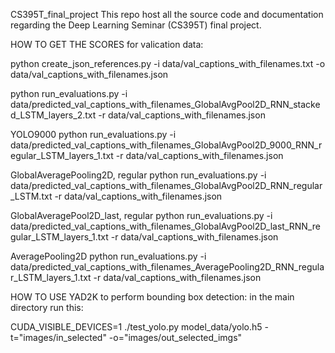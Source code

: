 CS395T_final_project
This repo host all the source code and documentation regarding the Deep Learning Seminar (CS395T) final project.


HOW TO GET THE SCORES for valication data:

python create_json_references.py -i data/val_captions_with_filenames.txt -o data/val_captions_with_filenames.json


python run_evaluations.py -i data/predicted_val_captions_with_filenames_GlobalAvgPool2D_RNN_stacked_LSTM_layers_2.txt -r data/val_captions_with_filenames.json


YOLO9000
python run_evaluations.py -i data/predicted_val_captions_with_filenames_GlobalAvgPool2D_9000_RNN_regular_LSTM_layers_1.txt -r data/val_captions_with_filenames.json



GlobalAveragePooling2D, regular 
python run_evaluations.py -i data/predicted_val_captions_with_filenames_GlobalAvgPool2D_RNN_regular_LSTM.txt -r data/val_captions_with_filenames.json


GlobalAveragePool2D_last, regular
python run_evaluations.py -i data/predicted_val_captions_with_filenames_GlobalAvgPool2D_last_RNN_regular_LSTM_layers_1.txt -r data/val_captions_with_filenames.json

AveragePooling2D
python run_evaluations.py -i data/predicted_val_captions_with_filenames_AveragePooling2D_RNN_regular_LSTM_layers_1.txt -r data/val_captions_with_filenames.json

HOW TO USE YAD2K to perform bounding box detection:
in the main directory run this:

CUDA_VISIBLE_DEVICES=1 ./test_yolo.py model_data/yolo.h5 -t="images/in_selected" -o="images/out_selected_imgs"


